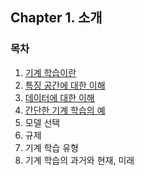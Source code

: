 ## Chapter 1. 소개

### 목차

1. [기계 학습이란](AI(1-1).md#1-기계-학습이란)
2. [특징 공간에 대한 이해](AI(1-2).md#2-특징-공간에-대한-이해)
3. [데이터에 대한 이해](AI(1-3).md#3-데이터에-대한-이해)
4. [간단한 기계 학습의 예](AI(1-4).md#4-간단한-기계-학습의-예)
5. 모델 선택
6. 규제
7. 기계 학습 유형
8. 기계 학습의 과거와 현재, 미래
